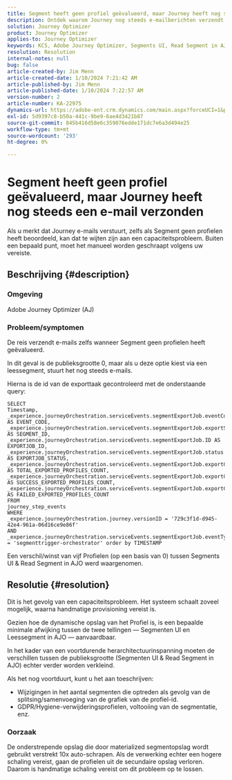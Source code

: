 ```yaml
---
title: Segment heeft geen profiel geëvalueerd, maar Journey heeft nog steeds een e-mail verzonden
description: Ontdek waarom Journey nog steeds e-mailberichten verzendt wanneer Segment geen profielen heeft geëvalueerd. Handmatige schaling is vereist om de capaciteit te verhogen.
solution: Journey Optimizer
product: Journey Optimizer
applies-to: Journey Optimizer
keywords: KCS, Adobe Journey Optimizer, Segments UI, Read Segment in AJO
resolution: Resolution
internal-notes: null
bug: false
article-created-by: Jim Menn
article-created-date: 1/10/2024 7:21:42 AM
article-published-by: Jim Menn
article-published-date: 1/10/2024 7:22:57 AM
version-number: 2
article-number: KA-22975
dynamics-url: https://adobe-ent.crm.dynamics.com/main.aspx?forceUCI=1&pagetype=entityrecord&etn=knowledgearticle&id=74896ee6-88af-ee11-a569-6045bd006268
exl-id: 5d9397c8-b50a-441c-9be9-6ae4d3421b87
source-git-commit: 845b416d58e6c359076edde171dc7e6a3d494e25
workflow-type: tm+mt
source-wordcount: '293'
ht-degree: 0%

---
```


# Segment heeft geen profiel geëvalueerd, maar Journey heeft nog steeds een e-mail verzonden


Als u merkt dat Journey e-mails verstuurt, zelfs als Segment geen profielen heeft beoordeeld, kan dat te wijten zijn aan een capaciteitsprobleem. Buiten een bepaald punt, moet het manueel worden geschraapt volgens uw vereiste.

## Beschrijving {#description}


### Omgeving

Adobe Journey Optimizer (AJ)

### Probleem/symptomen

De reis verzendt e-mails zelfs wanneer Segment geen profielen heeft geëvalueerd.

In dit geval is de publieksgrootte 0, maar als u deze optie kiest via een leessegment, stuurt het nog steeds e-mails.

Hierna is de id van de exporttaak gecontroleerd met de onderstaande query:


```
SELECT
Timestamp,
_experience.journeyOrchestration.serviceEvents.segmentExportJob.eventCode AS EVENT_CODE,
_experience.journeyOrchestration.serviceEvents.segmentExportJob.exportSegmentID AS SEGMENT_ID,
_experience.journeyOrchestration.serviceEvents.segmentExportJob.ID AS EXPORTJOB_ID,
_experience.journeyOrchestration.serviceEvents.segmentExportJob.status AS EXPORTJOB_STATUS,
_experience.journeyOrchestration.serviceEvents.segmentExportJob.exportCountTotal AS TOTAL_EXPORTED_PROFILES_COUNT,
_experience.journeyOrchestration.serviceEvents.segmentExportJob.exportCountRealized AS SUCCESS_EXPORTED_PROFILES_COUNT,
_experience.journeyOrchestration.serviceEvents.segmentExportJob.exportCountFailed AS FAILED_EXPORTED_PROFILES_COUNT
FROM
journey_step_events
WHERE
_experience.journeyOrchestration.journey.versionID = '729c3f1d-d945-42e4-961a-06d16ce9e86f' 
AND
_experience.journeyOrchestration.serviceEvents.segmentExportJob.eventType = 'segmenttrigger-orchestrator' order by TIMESTAMP
```


Een verschil/winst van vijf Profielen (op een basis van 0) tussen Segments UI &amp; Read Segment in AJO werd waargenomen.




## Resolutie {#resolution}


Dit is het gevolg van een capaciteitsprobleem. Het systeem schaalt zoveel mogelijk, waarna handmatige provisioning vereist is.

Gezien hoe de dynamische opslag van het Profiel is, is een bepaalde minimale afwijking tussen de twee tellingen — Segmenten UI en Leessegment in AJO — aanvaardbaar.

In het kader van een voortdurende herarchitectuurinspanning moeten de verschillen tussen de publieksgrootte (Segmenten UI &amp; Read Segment in AJO) echter verder worden verkleind.

Als het nog voortduurt, kunt u het aan toeschrijven:

- Wijzigingen in het aantal segmenten die optreden als gevolg van de splitsing/samenvoeging van de grafiek van de profiel-id.
- GDPR/Hygiene-verwijderingsprofielen, voltooiing van de segmentatie, enz.


### Oorzaak

De onderstrepende opslag die door materialized segmentopslag wordt gebruikt verstrekt 10x auto-schrapen. Als de verwerking echter een hogere schaling vereist, gaan de profielen uit de secundaire opslag verloren. Daarom is handmatige schaling vereist om dit probleem op te lossen.
